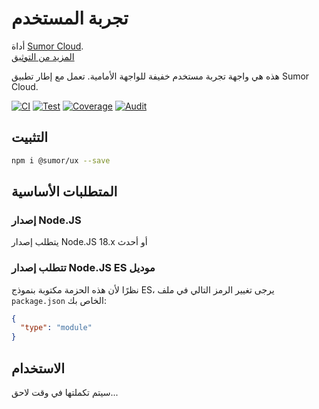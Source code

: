 # تجربة المستخدم

أداة [Sumor Cloud](https://sumor.cloud).  
[المزيد من التوثيق](https://sumor.cloud/ux)

هذه هي واجهة تجربة مستخدم خفيفة للواجهة الأمامية. تعمل مع إطار تطبيق Sumor Cloud.

[![CI](https://github.com/sumor-cloud/ux/actions/workflows/ci.yml/badge.svg)](https://github.com/sumor-cloud/ux/actions/workflows/ci.yml)
[![Test](https://github.com/sumor-cloud/ux/actions/workflows/ut.yml/badge.svg)](https://github.com/sumor-cloud/ux/actions/workflows/ut.yml)
[![Coverage](https://github.com/sumor-cloud/ux/actions/workflows/coverage.yml/badge.svg)](https://github.com/sumor-cloud/ux/actions/workflows/coverage.yml)
[![Audit](https://github.com/sumor-cloud/ux/actions/workflows/audit.yml/badge.svg)](https://github.com/sumor-cloud/ux/actions/workflows/audit.yml)

## التثبيت

```bash
npm i @sumor/ux --save
```

## المتطلبات الأساسية

### إصدار Node.JS

يتطلب إصدار Node.JS 18.x أو أحدث

### تتطلب إصدار Node.JS ES موديل

نظرًا لأن هذه الحزمة مكتوبة بنموذج ES،
يرجى تغيير الرمز التالي في ملف `package.json` الخاص بك:

```json
{
  "type": "module"
}
```

## الاستخدام

سيتم تكملتها في وقت لاحق...
